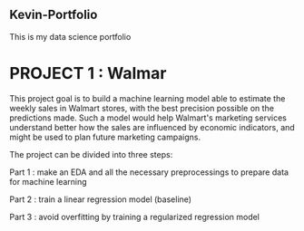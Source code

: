 ## Kevin-Portfolio
This is my data science portfolio

# PROJECT 1 : Walmar

This project goal is to build a machine learning model able to estimate the weekly sales in Walmart stores, with the best precision possible on the predictions made. Such a model would help Walmart's marketing services understand better how the sales are influenced by economic indicators, and might be used to plan future marketing campaigns.

The project can be divided into three steps:

Part 1 : make an EDA and all the necessary preprocessings to prepare data for machine learning 

Part 2 : train a linear regression model (baseline) 

Part 3 : avoid overfitting by training a regularized regression model
